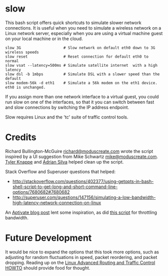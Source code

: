 slow
====

This bash script offers quick shortcuts to simulate slower network connections.  It is useful when you need to simulate a wireless network on a Linux network server, especially when you are using a virtual machine guest on your local machine or in the cloud.

    slow 3G                   # Slow network on default eth0 down to 3G wireless speeds
    slow reset                # Reset connection for default eth0 to normal
    slow vsat --latency=500ms # Simulate satellite internet  with a high latency
    slow dsl -b 1mbps         # Simulate DSL with a slower speed than the default
    slow modem-56k -d eth1    # Simulate a 56k modem on the eth1 device. eth0 is unchanged.

If you assign more than one network interface to a virtual guest, you could run slow on one of the interfaces, so that it you can switch between fast and slow connections by switching the IP address endpoint.

Slow requires Linux and the 'tc' suite of traffic control tools.

Credits
=======
Richard Bullington-McGuire <richard@moduscreate.com> wrote the script inspired by a UI suggestion from Mike Schwartz <mike@moduscreate.com>. [Tyler Knappe](https://github.com/knappe) and [Adrian Silva](https://github.com/skiold) helped clean up the script.

Stack Overflow and Superuser questions that helped:
* http://stackoverflow.com/questions/402377/using-getopts-in-bash-shell-script-to-get-long-and-short-command-line-options/7680682#7680682
* http://superuser.com/questions/147156/simulating-a-low-bandwidth-high-latency-network-connection-on-linux

An [Aptivate blog post](https://web.archive.org/web/20111129155657/http://blog.aptivate.org/2010/01/23/make-sure-your-apps-work-in-the-field) lent some inspiration, as did [this script](https://web.archive.org/web/20130928002236/http://atmail.com/kb/2009/throttling-bandwidth) for throttling bandwidth.

Future Development
==================

It would be nice to expand the options that this took more options, such as adjusting for random fluctuations in speed, packet reordering, and packet dropping. Reading up on the [Linux Advanced Routing and Traffic Control HOWTO](http://www.lartc.org/lartc.html) should provide food for thought.
